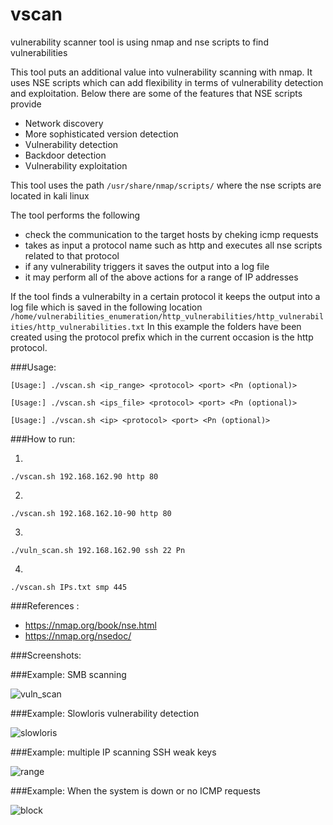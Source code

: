 # vscan

vulnerability scanner tool is using nmap and nse scripts to find vulnerabilities

This tool puts an additional value into vulnerability scanning with nmap. 
It uses NSE scripts which can add flexibility in terms of vulnerability detection and exploitation.
Below there are some of the features that NSE scripts provide  

- Network discovery
- More sophisticated version detection
- Vulnerability detection
- Backdoor detection
- Vulnerability exploitation

This tool uses the path ```/usr/share/nmap/scripts/``` where the nse scripts are located in kali linux 

The tool performs the following 

- check the communication to the target hosts by cheking icmp requests
- takes as input a protocol name such as http and executes all nse scripts related to that protocol
- if any vulnerability triggers it saves the output into a log file
- it may perform all of the above actions for a range of IP addresses

If the tool finds a vulnerabilty in a certain protocol it keeps the output into a log file which is saved in the following location ```/home/vulnerabilities_enumeration/http_vulnerabilities/http_vulnerabilities/http_vulnerabilities.txt``` 
In this example the folders have been created using the protocol prefix which in the current occasion is the http protocol. 

###Usage: 

```[Usage:] ./vscan.sh <ip_range> <protocol> <port> <Pn (optional)>```


```[Usage:] ./vscan.sh <ips_file> <protocol> <port> <Pn (optional)>```


```[Usage:] ./vscan.sh <ip> <protocol> <port> <Pn (optional)>```

###How to run:

1)
```./vscan.sh 192.168.162.90 http 80``` 

2)
```./vscan.sh 192.168.162.10-90 http 80```

3)
```./vuln_scan.sh 192.168.162.90 ssh 22 Pn```

4)
```./vscan.sh IPs.txt smp 445 ```

###References :
- https://nmap.org/book/nse.html
- https://nmap.org/nsedoc/

###Screenshots:

###Example: SMB scanning 

![vuln_scan](https://cloud.githubusercontent.com/assets/12726776/12111385/820089b6-b39d-11e5-9664-ab8f4c0ae417.PNG)

###Example: Slowloris vulnerability detection 

![slowloris](https://cloud.githubusercontent.com/assets/12726776/12113240/28be284c-b3aa-11e5-99f6-faa19a9ba00f.PNG)

###Example: multiple IP scanning SSH weak keys

![range](https://cloud.githubusercontent.com/assets/12726776/12118359/b1619c32-b3ce-11e5-862c-cc5a85b667d1.PNG)

###Example: When the system is down or no ICMP requests 

![block](https://cloud.githubusercontent.com/assets/12726776/12119140/96a23aa6-b3d2-11e5-9348-363ff54700d9.PNG)

